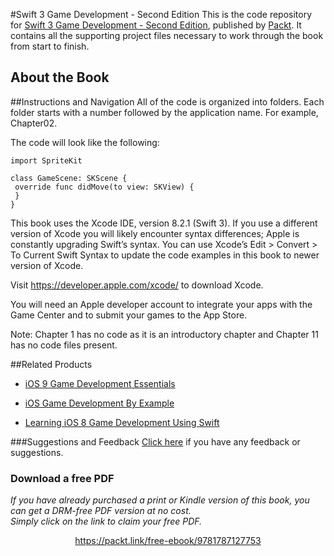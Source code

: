 


#Swift 3 Game Development - Second Edition
This is the code repository for [Swift 3 Game Development - Second Edition](https://www.packtpub.com/application-development/swift-3-game-development-second-edition?utm_source=github&utm_medium=repository&utm_campaign=9781787127753), published by [Packt](https://www.packtpub.com/?utm_source=github). It contains all the supporting project files necessary to work through the book from start to finish.
## About the Book

##Instructions and Navigation
All of the code is organized into folders. Each folder starts with a number followed by the application name. For example, Chapter02.



The code will look like the following:
```
import SpriteKit 
 
class GameScene: SKScene { 
 override func didMove(to view: SKView) { 
 } 
}  
```

This book uses the Xcode IDE, version 8.2.1 (Swift 3). If you use a different version of Xcode you will likely encounter syntax differences; Apple is constantly upgrading Swift’s syntax. You can use Xcode’s Edit > Convert > To Current Swift Syntax to update the code examples in this book to newer version of Xcode.

Visit https://developer.apple.com/xcode/ to download Xcode.

You will need an Apple developer account to integrate your apps with the Game Center and to submit your games to the App Store.

Note: Chapter 1 has no code as it is an introductory chapter and Chapter 11 has no code files present.

##Related Products
* [iOS 9 Game Development Essentials](https://www.packtpub.com/game-development/ios-game-development-example?utm_source=github&utm_medium=repository&utm_campaign=9781785284694)

* [iOS Game Development By Example](https://www.packtpub.com/game-development/learning-ios-8-game-development-using-swift?utm_source=github&utm_medium=repository&utm_campaign=9781784393557)

* [Learning iOS 8 Game Development Using Swift](https://www.packtpub.com/game-development/learning-ios-8-game-development-using-swift?utm_source=github&utm_medium=repository&utm_campaign=9781784393557)

###Suggestions and Feedback
[Click here](https://docs.google.com/forms/d/e/1FAIpQLSe5qwunkGf6PUvzPirPDtuy1Du5Rlzew23UBp2S-P3wB-GcwQ/viewform) if you have any feedback or suggestions.
### Download a free PDF

 <i>If you have already purchased a print or Kindle version of this book, you can get a DRM-free PDF version at no cost.<br>Simply click on the link to claim your free PDF.</i>
<p align="center"> <a href="https://packt.link/free-ebook/9781787127753">https://packt.link/free-ebook/9781787127753 </a> </p>